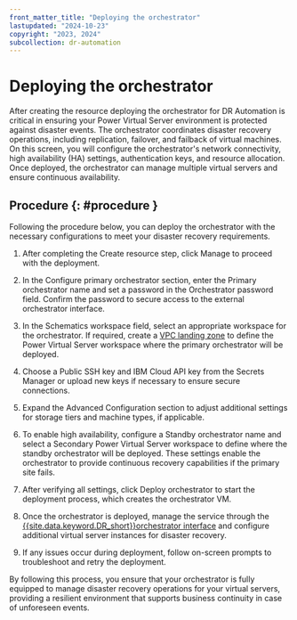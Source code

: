 ```yaml
---
front_matter_title: "Deploying the orchestrator"
lastupdated: "2024-10-23"
copyright: "2023, 2024"
subcollection: dr-automation
---
```


# Deploying the orchestrator

After creating the resource deploying the orchestrator for DR Automation is critical in ensuring your Power Virtual Server environment is protected against disaster events. The orchestrator coordinates disaster recovery operations, including replication, failover, and failback of virtual machines. On this screen, you will configure the orchestrator's network connectivity, high availability (HA) settings, authentication keys, and resource allocation. Once deployed, the orchestrator can manage multiple virtual servers and ensure continuous availability.

## Procedure {: #procedure }

Following the procedure below, you can deploy the orchestrator with the necessary configurations to meet your disaster recovery requirements.

1. After completing the Create resource step, click Manage to proceed with the deployment.

2. In the Configure primary orchestrator section, enter the Primary orchestrator name and set a password in the Orchestrator password field. Confirm the password to secure access to the external orchestrator interface.

3. In the Schematics workspace field, select an appropriate workspace for the orchestrator. If required, create a [VPC landing zone](https://cloud.ibm.com/catalog/architecture/deploy-arch-ibm-pvs-inf-2dd486c7-b317-4aaa-907b-42671485ad96-global/readme/terraform/terraform/e104e91d-d4a8-44fa-a341-eebf735d9635-global) to define the Power Virtual Server workspace where the primary orchestrator will be deployed.

4. Choose a Public SSH key and IBM Cloud API key from the Secrets Manager or upload new keys if necessary to ensure secure connections.

5. Expand the Advanced Configuration section to adjust additional settings for storage tiers and machine types, if applicable.

6. To enable high availability, configure a Standby orchestrator name and select a Secondary Power Virtual Server workspace to define where the standby orchestrator will be deployed. These settings enable the orchestrator to provide continuous recovery capabilities if the primary site fails.

7. After verifying all settings, click Deploy orchestrator to start the deployment process, which creates the orchestrator VM.

8. Once the orchestrator is deployed, manage the service through the [{{site.data.keyword.DR_short}}orchestrator interface](https://ibmdocs-test.dcs.ibm.com/docs/en/vmrm-dr-powervs_test) and configure additional virtual server instances for disaster recovery.

9. If any issues occur during deployment, follow on-screen prompts to troubleshoot and retry the deployment.

By following this process, you ensure that your orchestrator is fully equipped to manage disaster recovery operations for your virtual servers, providing a resilient environment that supports business continuity in case of unforeseen events.
